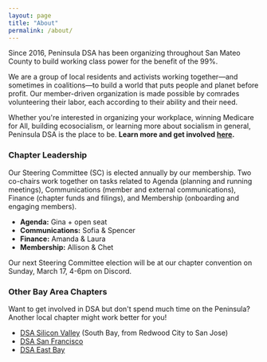 ```yaml
---
layout: page
title: "About"
permalink: /about/
---
```


Since 2016, Peninsula DSA has been organizing throughout San Mateo County to build working class power for the benefit of the 99%. 
<br>

We are a group of local residents and activists working together—and sometimes in coalitions—to build a world that puts people and planet before profit. Our member-driven organization is made possible by comrades volunteering their labor, each according to their ability and their need.
<br>

Whether you're interested in organizing your workplace, winning Medicare for All, building ecosocialism, or learning more about socialism in general, Peninsula DSA is the place to be. **Learn more and get involved [here](../get-involved/).**

<h3>Chapter Leadership</h3>

Our Steering Committee (SC) is elected annually by our membership. Two co-chairs work together on tasks related to Agenda (planning and running meetings), Communications (member and external communications), Finance (chapter funds and filings), and Membership (onboarding and engaging members).

* **Agenda:** Gina + open seat
* **Communications:** Sofia & Spencer
* **Finance:** Amanda & Laura
* **Membership:** Allison & Chet

Our next Steering Committee election will be at our chapter convention on Sunday, March 17, 4-6pm on Discord.

<h3>Other Bay Area Chapters</h3>

Want to get involved in DSA but don't spend much time on the Peninsula? Another local chapter might work better for you!

* [DSA Silicon Valley](https://svdsa.github.io/) (South Bay, from Redwood City to San Jose)
* [DSA San Francisco](https://dsasf.org/)
* [DSA East Bay](http://www.eastbaydsa.org/)
